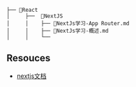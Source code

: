 ```
├── 📂React
│     ├──  📂NextJS
│     │    ├── 📄NextJs学习-App Router.md
│     │    ├── 📄NextJs学习-概述.md
│     │    └── 
```

## Resouces

- [nextjs文档](https://nextjs.frontendx.cn/)
